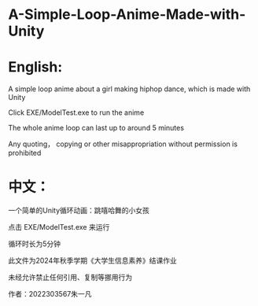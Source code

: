 # A-Simple-Loop-Anime-Made-with-Unity

# English:
A simple loop anime about a girl making hiphop dance, which is made with Unity  

Click EXE/ModelTest.exe to run the anime  

The whole anime loop can last up to around 5 minutes  

Any quoting， copying or other misappropriation without permission is prohibited  


# 中文：
一个简单的Unity循环动画：跳嘻哈舞的小女孩  

点击 EXE/ModelTest.exe 来运行  

循环时长为5分钟  

此文件为2024年秋季学期《大学生信息素养》结课作业  

未经允许禁止任何引用、复制等挪用行为

作者：2022303567朱一凡
